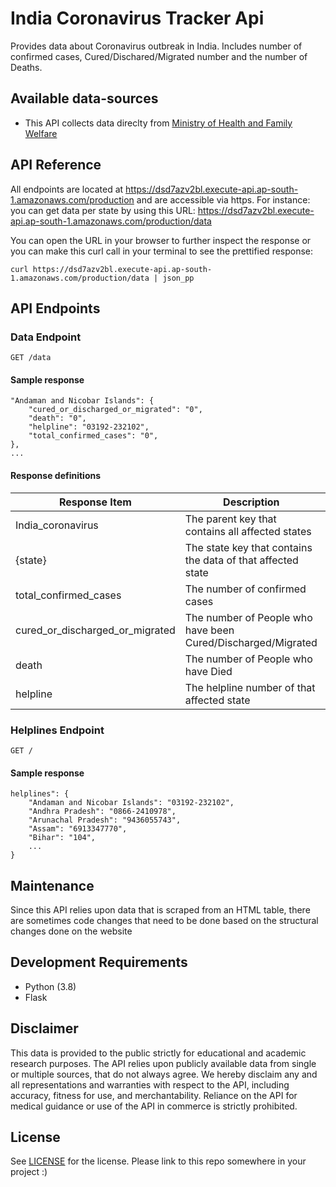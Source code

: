 # India Coronavirus Tracker Api

Provides data about Coronavirus outbreak in India. Includes number of confirmed cases, Cured/Dischared/Migrated number and the number of Deaths.

## Available data-sources
*  This API collects data direclty from  [Ministry of Health and Family Welfare](https://www.mohfw.gov.in/)

## API Reference

All endpoints are located at https://dsd7azv2bl.execute-api.ap-south-1.amazonaws.com/production and are accessible via https. For instance: you can get data per state by using this URL: https://dsd7azv2bl.execute-api.ap-south-1.amazonaws.com/production/data

You can open the URL in your browser to further inspect the response or you can make this curl call in your terminal to see the prettified response:

`curl https://dsd7azv2bl.execute-api.ap-south-1.amazonaws.com/production/data | json_pp`

## API Endpoints

### Data Endpoint

`GET /data`

#### Sample response

```
"Andaman and Nicobar Islands": {
    "cured_or_discharged_or_migrated": "0",
    "death": "0",
    "helpline": "03192-232102",
    "total_confirmed_cases": "0",
},
...
```

#### Response definitions

| Response Item | Description | Type |
| ------ | ------ | ------ |
| India_coronavirus | The parent key that contains all affected states | Object |
| {state} | The state key that contains the data of that affected state | Object |
| total_confirmed_cases | The number of confirmed cases | String |
| cured_or_discharged_or_migrated | The number of People who have been Cured/Discharged/Migrated | String |
| death | The number of People who have Died | String |
| helpline | The helpline number of that affected state | String |

### Helplines Endpoint

`GET /`

#### Sample response

```
helplines": {
    "Andaman and Nicobar Islands": "03192-232102",
    "Andhra Pradesh": "0866-2410978",
    "Arunachal Pradesh": "9436055743",
    "Assam": "6913347770",
    "Bihar": "104",
    ...
}
```

## Maintenance

Since this API relies upon data that is scraped from an HTML table, there are sometimes code changes that need to be done based on the structural changes done on the website

## Development Requirements

-  Python (3.8)
-  Flask

## Disclaimer

This data is provided to the public strictly for educational and academic research purposes. The API relies upon publicly available data from single or multiple sources, that do not always agree. We hereby disclaim any and all representations and warranties with respect to the API, including accuracy, fitness for use, and merchantability. Reliance on the API for medical guidance or use of the API in commerce is strictly prohibited.

## License

See [LICENSE](LICENSE) for the license. Please link to this repo somewhere in your project :)

